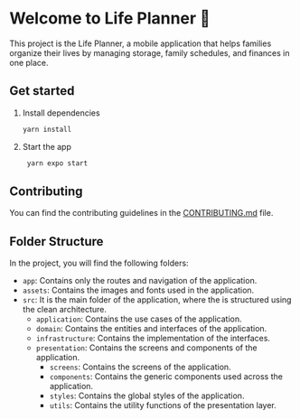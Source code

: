 # Welcome to Life Planner 👋

This project is the Life Planner, a mobile application that helps families organize their lives by managing storage, family schedules, and finances in one place.

## Get started

1. Install dependencies

   ```bash
   yarn install
   ```

2. Start the app

   ```bash
    yarn expo start
   ```

## Contributing

You can find the contributing guidelines in the [CONTRIBUTING.md](https://github.com/salomaoluiz/life-planner/blob/main/CONTRIBUTING.md) file.

## Folder Structure

In the project, you will find the following folders:

- `app`: Contains only the routes and navigation of the application.
- `assets`: Contains the images and fonts used in the application.
- `src`: It is the main folder of the application, where the is structured using the clean architecture.
  - `application`: Contains the use cases of the application.
  - `domain`: Contains the entities and interfaces of the application.
  - `infrastructure`: Contains the implementation of the interfaces.
  - `presentation`: Contains the screens and components of the application.
    - `screens`: Contains the screens of the application.
    - `components`: Contains the generic components used across the application.
    - `styles`: Contains the global styles of the application.
    - `utils`: Contains the utility functions of the presentation layer.
